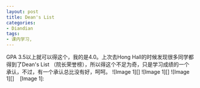 ```yaml
---
layout: post
title: Dean's List
categories:
- Diandian
tags:
- 课内学习, 
---
```

GPA 3.5以上就可以得这个，我的是4.0。上次去Hong Hall的时候发现很多同学都得到了Dean's List （院长荣誉榜），所以得这个不足为奇，只是学习成绩的一个承认，不过，有一个承认总比没有好，呵呵。 !\[Image 1\]\[\]‍ !\[Image 1\]\[\]‍ !\[Image 1\]\[\]‍ ‍   \[Image 1\]: